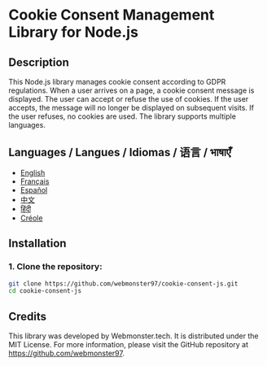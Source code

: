 # Cookie Consent Management Library for Node.js

## Description

This Node.js library manages cookie consent according to GDPR regulations. When a user arrives on a page, a cookie
consent message is displayed. The user can accept or refuse the use of cookies. If the user accepts, the message will no
longer be displayed on subsequent visits. If the user refuses, no cookies are used. The library supports multiple
languages.

## Languages / Langues / Idiomas / 语言 / भाषाएँ

- [English](docs/en/README.md)
- [Français](docs/fr/README.md)
- [Español](docs/es/README.md)
- [中文](docs/zh/README.md)
- [हिंदी](docs/hi/README.md)
- [Créole](docs/cre/README.md)

## Installation

### 1. Clone the repository:

```bash
git clone https://github.com/webmonster97/cookie-consent-js.git
cd cookie-consent-js
```

## Credits

This library was developed by Webmonster.tech. It is distributed under the MIT License. For more information, please
visit the GitHub repository at https://github.com/webmonster97.
